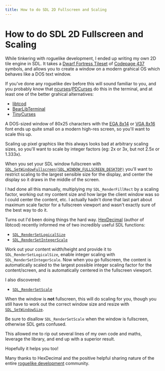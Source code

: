 ```yaml
---
title: How to do SDL 2D Fullscreen and Scaling
---
```


# How to do SDL 2D Fullscreen and Scaling

While tinkering with roguelike development, I ended up writing my own 2D tile engine in SDL. It takes a [Dwarf Fortress Tileset](https://dwarffortresswiki.org/Tileset_repository) of [Codepage 437](https://en.wikipedia.org/wiki/Code_page_437) symbols, and allows you to create a window on a modern grahical OS which behaves like a DOS text window.

If you've done any roguelike dev before this will sound familiar to you, and you probably know that [ncurses](https://invisible-island.net/ncurses/)/[PDCurses](https://pdcurses.org/) do this in the terminal, and at least one of the better grahical alternatives:

* [libtcod](https://github.com/libtcod/libtcod)
* [BearLibTerminal](http://foo.wyrd.name/en:bearlibterminal)
* [TinyCurses](https://github.com/tommyettinger/TinyCurses)

A DOS-sized window of 80x25 characters with the [EGA 8x14](https://dwarffortresswiki.org/index.php/File:EGA8x14.png) or [VGA 8x16](https://dwarffortresswiki.org/index.php/File:VGA8x16.png) font ends up quite small on a modern high-res screen, so you'll want to scale this up.

Scaling up pixel graphics like this always looks bad at arbitrary scaling sizes, so you'll want to scale by integer factors (eg: 2x or 3x, but not 2.5x or 1.333x).

When you set your SDL window fullscreen with [`SDL_SetWindowFullscreen(SDL_WINDOW_FULLSCREEN_DESKTOP)`](https://wiki.libsdl.org/SDL_SetWindowFullscreen) you'll want to restrict scaling to the largest sensible size for the display, and center the display so it draws in the middle of the screen.

I had done all this manually, multiplying my `SDL_RenderFillRect` by a scaling factor, working out my content size and how large the client window was so I could center the content, etc. I actually hadn't done that last part about maximum scale factor for a fullscreen viewport and wasn't exactly sure of the best way to do it.

Turns out I'd been doing things the hard way. [HexDecimal](https://github.com/HexDecimal) (author of libtcod) recently informed me of two incredibly useful SDL functions:

* [`SDL_RenderSetLogicalSize`](https://wiki.libsdl.org/SDL_RenderSetLogicalSize)
* [`SDL_RenderSetIntegerScale`](https://wiki.libsdl.org/SDL_RenderSetIntegerScale)

Work out your content width/height and provide it to `SDL_RenderSetLogicalSize`, enable integer scaling with `SDL_RenderSetIntegerScale`. Now when you go fullscreen, the content is automatically scaled to the largest possible integer scaling factor for the content/screen, and is automatically centered in the fullscreen viewport.

I also discovered:

* [`SDL_RenderSetScale`](https://wiki.libsdl.org/SDL_RenderSetScale)

When the window is **not** fullscreen, this will do scaling for you, though you still have to work out the correct window size and resize with [`SDL_SetWindowSize`](https://wiki.libsdl.org/SDL_SetWindowSize).

Be sure to disallow `SDL_RenderSetScale` when the window is fullscreen, otherwise SDL gets confused.

This allowed me to rip out several lines of my own code and maths, leverage the library, and end up with a superior result.

Hopefully it helps you too!

Many thanks to HexDecimal and the positive helpful sharing nature of the entire [roguelike development](https://www.reddit.com/r/roguelikedev/) community.

